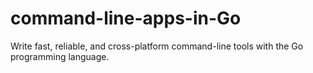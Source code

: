 # command-line-apps-in-Go
Write fast, reliable, and cross-platform command-line tools with the Go programming language.

